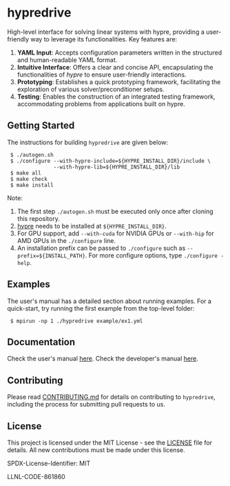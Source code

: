 # hypredrive

High-level interface for solving linear systems with hypre, providing a user-friendly way to leverage its functionalities. Key features are:

1. **YAML Input**: Accepts configuration parameters written in the structured and human-readable YAML format.
2. **Intuitive Interface**: Offers a clear and concise API, encapsulating the functionalities of *hypre* to ensure user-friendly interactions.
3. **Prototyping**: Establishes a quick prototyping framework, facilitating the exploration of various solver/preconditioner setups.
4. **Testing**: Enables the construction of an integrated testing framework, accommodating problems from applications built on hypre.

## Getting Started

The instructions for building `hypredrive` are given below:

```
 $ ./autogen.sh
 $ ./configure --with-hypre-include=${HYPRE_INSTALL_DIR}/include \
               --with-hypre-lib=${HYPRE_INSTALL_DIR}/lib
 $ make all
 $ make check
 $ make install
```

Note:
1. The first step `./autogen.sh` must be executed only once after cloning this repository.
2. [hypre](https://github.com/hypre-space/hypre) needs to be installed at
   `${HYPRE_INSTALL_DIR}`.
3. For GPU support, add `--with-cuda` for NVIDIA GPUs or `--with-hip` for AMD GPUs in the
   `./configure` line.
4. An installation prefix can be passed to `./configure` such as `--prefix=${INSTALL_PATH}`.
   For more configure options, type `./configure -help`.

## Examples

The user's manual has a detailed section about running examples. For a quick-start, try
running the first example from the top-level folder:

```
 $ mpirun -np 1 ./hypredrive example/ex1.yml
```

## Documentation

Check the user's manual
[here](https://github.com/hypre-space/hypredrive/blob/master/docs/usrman-hypredrive.pdf). Check the developer's manual
[here](https://github.com/hypre-space/hypredrive/blob/master/docs/devman-hypredrive.pdf).

## Contributing

Please read [CONTRIBUTING.md](CONTRIBUTING) for details on contributing to `hypredrive`,
including the process for submitting pull requests to us.

## License

This project is licensed under the MIT License - see the [LICENSE](LICENSE) file for
details. All new contributions must be made under this license.

SPDX-License-Identifier: MIT

LLNL-CODE-861860
